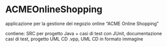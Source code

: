 # ACMEOnlineShopping
 applicazione per la gestione del negozio online “ACME Online Shopping”

contiene: SRC per progetto Java + casi di test con JUnit, documentazione casi di test, progetto UML CD .vpp, UML CD in formato immagine
